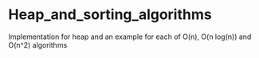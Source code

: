 # Heap_and_sorting_algorithms
Implementation for heap and an example for each of O(n), O(n log(n)) and O(n^2) algorithms 
